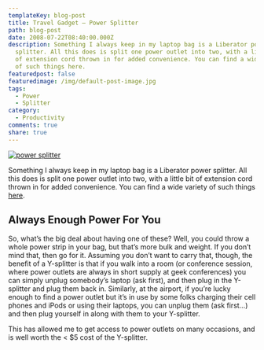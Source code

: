 ```yaml
---
templateKey: blog-post
title: Travel Gadget – Power Splitter
path: blog-post
date: 2008-07-22T08:40:00.000Z
description: Something I always keep in my laptop bag is a Liberator power
  splitter. All this does is split one power outlet into two, with a little bit
  of extension cord thrown in for added convenience. You can find a wide variety
  of such things here.
featuredpost: false
featuredimage: /img/default-post-image.jpg
tags:
  - Power
  - Splitter
category:
  - Productivity
comments: true
share: true
---
```

[![power splitter](/img/power-splitter.png)](http://www.cyberguys.com/templates/SearchDetail.asp?productID=9921)

Something I always keep in my laptop bag is a Liberator power splitter. All this does is split one power outlet into two, with a little bit of extension cord thrown in for added convenience. You can find a wide variety of such things [here](http://www.cyberguys.com/templates/SearchProducts.asp?categoryID=588).

## Always Enough Power For You

So, what’s the big deal about having one of these? Well, you could throw a whole power strip in your bag, but that’s more bulk and weight. If you don’t mind that, then go for it. Assuming you don’t want to carry that, though, the benefit of a Y-splitter is that if you walk into a room (or conference session, where power outlets are always in short supply at geek conferences) you can simply unplug somebody’s laptop (ask first), and then plug in the Y-splitter and plug them back in. Similarly, at the airport, if you’re lucky enough to find a power outlet but it’s in use by some folks charging their cell phones and iPods or using their laptops, you can unplug them (ask first…) and then plug yourself in along with them to your Y-splitter.

This has allowed me to get access to power outlets on many occasions, and is well worth the < $5 cost of the Y-splitter.
